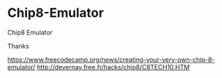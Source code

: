 # Chip8-Emulator
Chip8 Emulator

Thanks

https://www.freecodecamp.org/news/creating-your-very-own-chip-8-emulator/
http://devernay.free.fr/hacks/chip8/C8TECH10.HTM
